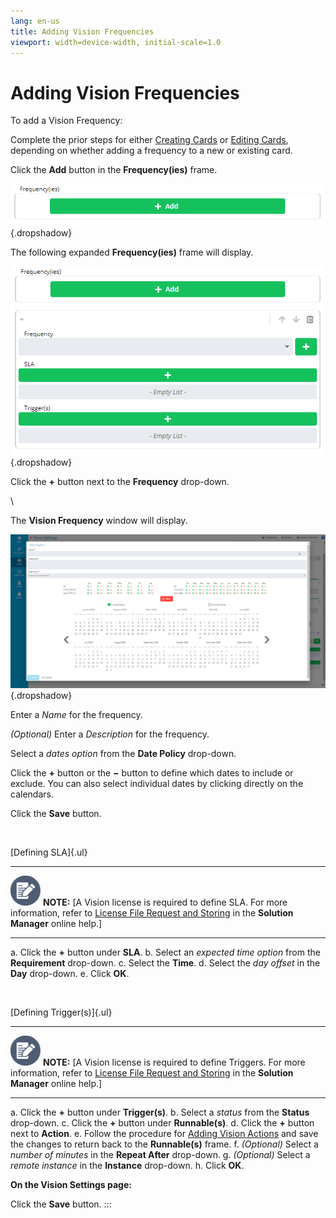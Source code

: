 ```yaml
---
lang: en-us
title: Adding Vision Frequencies
viewport: width=device-width, initial-scale=1.0
---
```


#  Adding Vision Frequencies

To add a Vision Frequency:

Complete the prior steps for either [Creating Cards](Creating-Cards.md) or [Editing
Cards](Editing-Cards.md), depending on whether adding
a frequency to a new or existing card.

Click the **Add** button in the **Frequency(ies)** frame.

![Vision Frequency Add Button](../../../Resources/Images/SM/Vision-Frequency-Add-Button.png "Vision Frequency Add Button"){.dropshadow}

The following expanded **Frequency(ies)** frame will display.

![Vision Frequency Frame](../../../Resources/Images/SM/Vision-Frequency-Frame.png "Vision Frequency Frame"){.dropshadow}

Click the **+** button next to the **Frequency** drop-down.

\

The **Vision Frequency** window will display.

![Vision Frequency](../../../Resources/Images/SM/Vision-Frequency-Vision-Settings.png "Vision Frequency"){.dropshadow}

Enter a *Name* for the frequency.

*(Optional)* Enter a *Description* for the frequency.

Select a *dates option* from the **Date Policy** drop-down.

Click the **+** button or the **−** button to define which dates to
include or exclude. You can also select individual dates by clicking
directly on the calendars.

Click the **Save** button.

 

[Defining SLA]{.ul} 
  -------------------------------------------------------------------------------------------------------------------------------- ------------------------------------------------------------------------------------------------------------------------------------------------------------------------------------------------------------------------------------
  ![White pencil/paper icon on gray circular background](../../../Resources/Images/note-icon(48x48).png "Note icon")   **NOTE:** [A Vision license is required to define SLA. For more information, refer to [License File Request and Storing](Working-with-Vision.md#License) in the **Solution Manager** online help.]
  -------------------------------------------------------------------------------------------------------------------------------- ------------------------------------------------------------------------------------------------------------------------------------------------------------------------------------------------------------------------------------

a.  Click the **+** button under **SLA**.
b.  Select an *expected time option* from the **Requirement** drop-down.
c.  Select the **Time**.
d.  Select the *day offset* in the **Day** drop-down.
e.  Click **OK**.

 

[Defining Trigger(s)]{.ul} 
  -------------------------------------------------------------------------------------------------------------------------------- -----------------------------------------------------------------------------------------------------------------------------------------------------------------------------------------------------------------------------------------
  ![White pencil/paper icon on gray circular background](../../../Resources/Images/note-icon(48x48).png "Note icon")   **NOTE:** [A Vision license is required to define Triggers. For more information, refer to [License File Request and Storing](Working-with-Vision.md#License) in the **Solution Manager** online help.]
  -------------------------------------------------------------------------------------------------------------------------------- -----------------------------------------------------------------------------------------------------------------------------------------------------------------------------------------------------------------------------------------

a.  Click the **+** button under **Trigger(s)**.
b.  Select a *status* from the **Status** drop-down.
c.  Click the **+** button under **Runnable(s)**.
d.  Click the **+** button next to **Action**.
e.  Follow the procedure for [Adding Vision     Actions](Adding-Vision-Actions.md) and save the
    changes to return back to the **Runnable(s)** frame.
f.  *(Optional)* Select a *number of minutes* in the
    **Repeat After** drop-down.
g.  *(Optional)* Select a *remote instance* in the
    **Instance** drop-down.
h.  Click **OK**.

**On the Vision Settings page:**

Click the **Save** button.
:::

 

